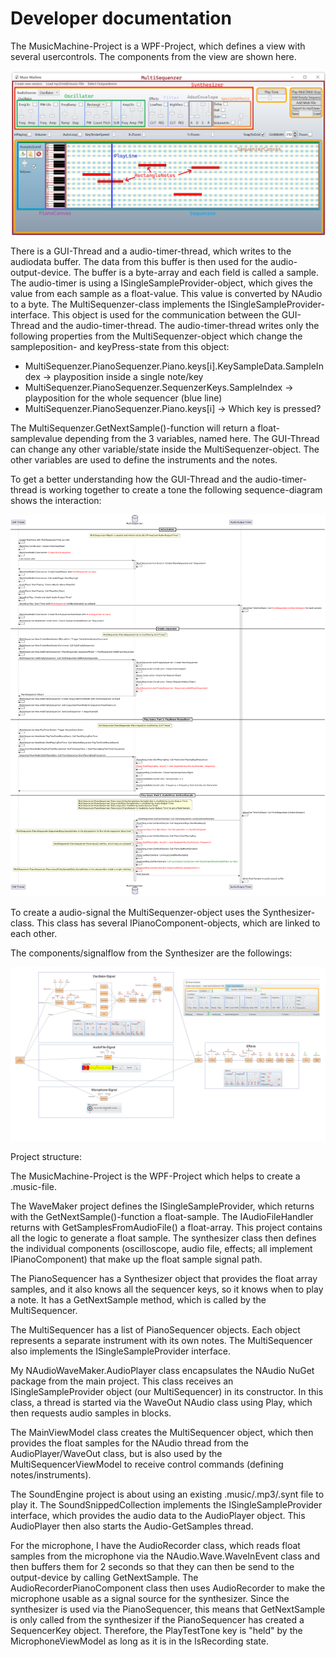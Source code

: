 Developer documentation
=======================

The MusicMachine-Project is a WPF-Project, which defines a view with several usercontrols.
The components from the view are shown here.

![ViewComponens](./ViewComponents.png)

There is a GUI-Thread and a audio-timer-thread, which writes to the audiodata buffer.
The data from this buffer is then used for the audio-output-device. The buffer is a byte-array and each 
field is called a sample. The audio-timer is using a ISingleSampleProvider-object, which gives the value 
from each sample as a float-value. This value is converted by NAudio to a byte. The MultiSequenzer-class
implements the ISingleSampleProvider-interface. This object is used for the communication between the 
GUI-Thread and the audio-timer-thread. The audio-timer-thread writes only the following properties from 
the MultiSequenzer-object which change the sampleposition- and keyPress-state from this object:
* MultiSequenzer.PianoSequenzer.Piano.keys[i].KeySampleData.SampleIndex -> playposition inside a single note/key
* MultiSequenzer.PianoSequenzer.SequenzerKeys.SampleIndex -> playposition for the whole sequencer (blue line)
* MultiSequenzer.PianoSequenzer.Piano.keys[i]	-> Which key is pressed?

The MultiSequenzer.GetNextSample()-function will return a float-samplevalue depending from the 3 
variables, named here.
The GUI-Thread can change any other variable/state inside the MultiSequenzer-object. The other variables are 
used to define the instruments and the notes. 

To get a better understanding how the GUI-Thread and the audio-timer-thread is working together to create 
a tone the following sequence-diagram shows the interaction:

![SequenceDiagram](./SequenceDiagram.png)

To create a audio-signal the MultiSequenzer-object uses the Synthesizer-class. This class has several 
IPianoComponent-objects, which are linked to each other.

The components/signalflow from the Synthesizer are the followings:

![SignalFlow](./SignalFlow.png)

Project structure:

The MusicMachine-Project is the WPF-Project which helps to create a .music-file.

The WaveMaker project defines the ISingleSampleProvider, which returns with the GetNextSample()-function a 
float-sample. The IAudioFileHandler returns with GetSamplesFromAudioFile() a float-array. This project contains 
all the logic to generate a float sample. The synthesizer class then defines the individual components 
(oscilloscope, audio file, effects; all implement IPianoComponent) that make up the float sample signal path.

The PianoSequencer has a Synthesizer object that provides the float array samples, and it also knows all the 
sequencer keys, so it knows when to play a note. It has a GetNextSample method, which is called by the MultiSequencer.

The MultiSequencer has a list of PianoSequencer objects. Each object represents a separate instrument with its own notes. 
The MultiSequencer also implements the ISingleSampleProvider interface.

My NAudioWaveMaker.AudioPlayer class encapsulates the NAudio NuGet package from the main project. This class receives an 
ISingleSampleProvider object (our MultiSequencer) in its constructor. In this class, a thread is started via the WaveOut NAudio class 
using Play, which then requests audio samples in blocks.

The MainViewModel class creates the MultiSequencer object, which then provides the float samples for the NAudio thread from the 
AudioPlayer/WaveOut class, but is also used by the MultiSequencerViewModel to receive control commands (defining notes/instruments).

The SoundEngine project is about using an existing .music/.mp3/.synt file to play it. The SoundSnippedCollection implements the 
ISingleSampleProvider interface, which provides the audio data to the AudioPlayer object. This AudioPlayer then also starts the 
Audio-GetSamples thread.

For the microphone, I have the AudioRecorder class, which reads float samples from the microphone via the NAudio.Wave.WaveInEvent 
class and then buffers them for 2 seconds so that they can then be send to the output-device by calling GetNextSample.
The AudioRecorderPianoComponent class then uses AudioRecorder to make the microphone usable as a signal source for the synthesizer. Since 
the synthesizer is used via the PianoSequencer, this means that GetNextSample is only called from the synthesizer if the PianoSequencer has 
created a SequencerKey object. Therefore, the PlayTestTone key is "held" by the MicrophoneViewModel as long as it is in the IsRecording state.